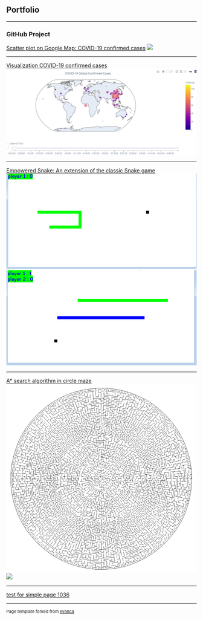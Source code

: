 ## Portfolio

---

### GitHub Project 

[Scatter plot on Google Map: COVID-19 confirmed cases](https://github.com/aawe44/Covid19_Map)
<img src="images/covid19_map_t1.gif?raw=true"/>

---
[Visualization COVID-19 confirmed cases](https://github.com/aawe44/visualization_covid19)
<img src="images/plot_map_v2.gif?raw=true"/>

---
[Empowered Snake: An extension of the classic Snake game](https://github.com/aawe44/Empowered_Snake)
<img src="images/single.gif?raw=true"/>
<img src="images/two.gif?raw=true"/>


---
[A* search algorithm in circle maze](https://github.com/aawe44/A_star_pathfinding_in_circle_maze)
<img src="images/a_star_center_to_right.gif?raw=true"/>
<img src="images/sphere_maze.gif?raw=true"/>

---
[test for simple page 1036](/sample_page)



---
<p style="font-size:11px">Page template forked from <a href="https://github.com/evanca/quick-portfolio">evanca</a></p>
<!-- Remove above link if you don't want to attibute -->
